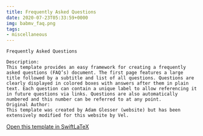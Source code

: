 ```yaml
---
title: Frequently Asked Questions
date: 2020-07-23T05:33:59+0000
img: babmv_faq.png
tags:
- miscellaneous
---
```

```
Frequently Asked Questions

Description:
This template provides an easy framework for creating a frequently asked questions (FAQ’s) document. The first page features a large title followed by a subtitle and list of all questions. Questions are clearly displayed in colored boxes with answers after them in plain text. Each question can contain a unique label to allow referencing it in future questions via links. Questions are also automatically numbered and this number can be referred to at any point.
Original Author:
This template was created by Adam Glesser (website) but has been extensively modified for this website by Vel.
```
[Open this template in SwiftLaTeX](https://www.swiftlatex.com/project.html?import=https://swiftlatex.github.io/LaTeXBoilerPlate/zips/knvac_faq.zip)
